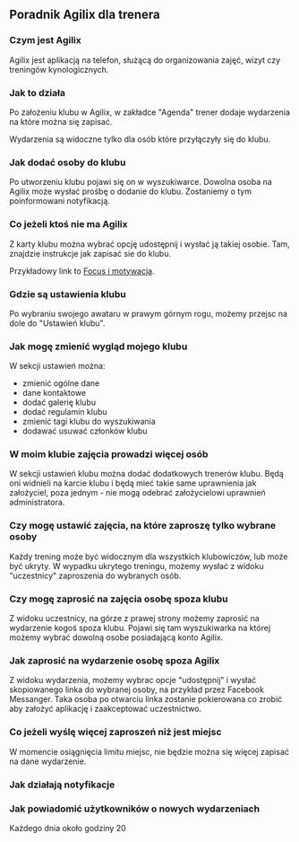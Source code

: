 ## Poradnik Agilix dla trenera

### Czym jest Agilix

Agilix jest aplikacją na telefon, służącą do organizowania zajęć, wizyt czy treningów kynologicznych.

### Jak to działa

Po założeniu klubu w Agilix, w zakładce "Agenda" trener dodaje wydarzenia na które można się zapisać.

Wydarzenia są widoczne tylko dla osób które przyłączyły się do klubu.

### Jak dodać osoby do klubu

Po utworzeniu klubu pojawi się on w wyszukiwarce. Dowolna osoba na Agilix może wysłać prośbę o dodanie do klubu. Zostaniemy o tym poinformowani notyfikacją.

### Co jeżeli ktoś nie ma Agilix

Z karty klubu można wybrać opcję udostępnij i wysłać ją takiej osobie. Tam, znajdzie instrukcje jak zapisać sie do klubu. 

Przykładowy link to [Focus i motywacja](https://app.agilix.dog/klub/13_focus-i-motywacja).

### Gdzie są ustawienia klubu

Po wybraniu swojego awataru w prawym górnym rogu, możemy przejsc na dole do "Ustawień klubu".

### Jak mogę zmienić wygląd mojego klubu

W sekcji ustawień można:

* zmienić ogólne dane
* dane kontaktowe 
* dodać galerię klubu
* dodać regulamin klubu
* zmienić tagi klubu do wyszukiwania
* dodawać usuwać członków klubu

### W moim klubie zajęcia prowadzi więcej osób

W sekcji ustawień klubu można dodać dodatkowych trenerów klubu. Będą oni widnieli na karcie klubu i będą mieć takie same uprawnienia jak założyciel, poza jednym - nie mogą odebrać założycielowi uprawnień administratora.

### Czy mogę ustawić zajęcia, na które zaproszę tylko wybrane osoby

Każdy trening może być widocznym dla wszystkich klubowiczów, lub może być ukryty. 
W wypadku ukrytego treningu, możemy wysłać z widoku "uczestnicy" zaproszenia do wybranych osób.

### Czy mogę zaprosić na zajęcia osobę spoza klubu
Z widoku uczestnicy, na górze z prawej strony możemy zaprosić na wydarzenie kogoś spoza klubu.
Pojawi się tam wyszukiwarka na której możemy wybrać dowolną osobe posiadającą konto Agilix.

### Jak zaprosić na wydarzenie osobę spoza Agilix
Z widoku wydarzenia, możemy wybrac opcje "udostępnij" i wysłać skopiowanego linka do wybranej osoby, na przykład przez Facebook Messanger.
Taka osoba po otwarciu linka zostanie pokierowana co zrobić aby założyć aplikację i zaakceptować uczestnictwo.

### Co jeżeli wyślę więcej zaproszeń niż jest miejsc
W momencie osiągnięcia limitu miejsc, nie będzie można się więcej zapisać na dane wydarzenie.

### Jak działają notyfikacje

### Jak powiadomić użytkowników o nowych wydarzeniach
Każdego dnia około godziny 20



